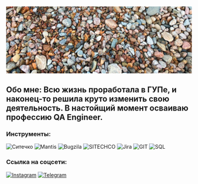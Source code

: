 ![Header](https://github.com/IrinaNastavneva/IrinaNastavneva/blob/main/assets/photo_5465451149969702550_y.jpg)
## Обо мне: Всю жизнь проработала в ГУПе, и наконец-то решила круто изменить свою деятельность. В настойщий момент осваиваю профессию QA Engineer.

### Инструменты:

![Ситечко](https://img.shields.io/badge/-Redmine-8DB5BF?style=for-the-badge&logo=Redmine)
![Mantis](https://img.shields.io/badge/-Mantis-D8C7B5?style=for-the-badge&logo=Mantis)
![Bugzila](https://img.shields.io/badge/-Bugzila-E6E8DD?style=for-the-badge&logo=Bugzila)
![SITECHCO](https://img.shields.io/badge/-SITECHCO-8DB5BF?style=for-the-badge&logo=SITECHCO)
![Jira](https://img.shields.io/badge/-Jira-D8C7B5?style=for-the-badge&logo=Jira)
![GIT](https://img.shields.io/badge/-Git-E6E8DD?style=for-the-badge&logo=GIT)
![SQL](https://img.shields.io/badge/-SQL-8DB5BF?style=for-the-badge&logo=SQL)

### Ссылка на соцсети:
[![Instagram](https://img.shields.io/badge/-Instagram-D8C7B5?style=for-the-badge&logo=Instagram)](https://www.instagram.com/invites/contact/?i=1qhbkejak0ety&utm_content=now4dq)
[![Telegram](https://img.shields.io/badge/-Telegram-8DB5BF?style=for-the-badge&logo=Telegram)](https://t.me/Ирина)